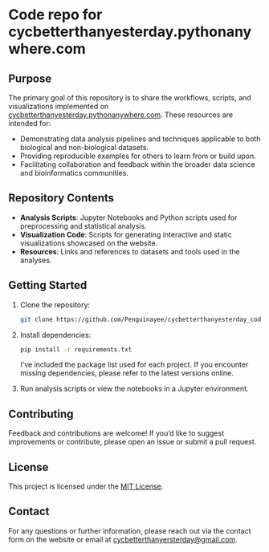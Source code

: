 # Code repo for cycbetterthanyesterday.pythonanywhere.com

## Purpose
The primary goal of this repository is to share the workflows, scripts, and visualizations implemented on [cycbetterthanyesterday.pythonanywhere.com](https://cycbetterthanyesterday.pythonanywhere.com). These resources are intended for:
- Demonstrating data analysis pipelines and techniques applicable to both biological and non-biological datasets.
- Providing reproducible examples for others to learn from or build upon.
- Facilitating collaboration and feedback within the broader data science and bioinformatics communities.

## Repository Contents
- **Analysis Scripts**: Jupyter Notebooks and Python scripts used for preprocessing and statistical analysis.
- **Visualization Code**: Scripts for generating interactive and static visualizations showcased on the website.
- **Resources**: Links and references to datasets and tools used in the analyses.

## Getting Started
1. Clone the repository:
   ```bash
   git clone https://github.com/Penguinayee/cycbetterthanyesterday_code_repo.git
   ```

2. Install dependencies:
   ```bash
   pip install -r requirements.txt
   ```
   I've included the package list used for each project. If you encounter missing dependencies, please refer to the latest versions online.

3. Run analysis scripts or view the notebooks in a Jupyter environment.

## Contributing
Feedback and contributions are welcome! If you’d like to suggest improvements or contribute, please open an issue or submit a pull request.

## License
This project is licensed under the [MIT License](LICENSE).

## Contact
For any questions or further information, please reach out via the contact form on the website or email at [cycbetterthanyersterday@gmail.com](mailto:cycbetterthanyersterday@gmail.com).
